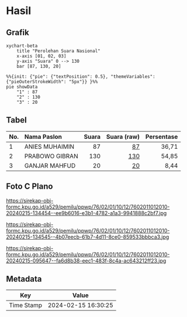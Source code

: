 # Hasil

## Grafik

```mermaid
xychart-beta
    title "Perolehan Suara Nasional"
    x-axis [01, 02, 03]
    y-axis "Suara" 0 --> 130
    bar [87, 130, 20]
```

```mermaid
%%{init: {"pie": {"textPosition": 0.5}, "themeVariables": {"pieOuterStrokeWidth": "5px"}} }%%
pie showData
    "1" : 87
    "2" : 130
    "3" : 20
```

## Tabel

| No. | Nama Paslon    | Suara | Suara (raw) | Persentase |
|:--- |:-------------- | -----:| -----------:| ----------:|
| 1   | ANIES MUHAIMIN | 87    | [87][p-1]   | 36,71      |
| 2   | PRABOWO GIBRAN | 130   | [130][p-2]  | 54,85      |
| 3   | GANJAR MAHFUD  | 20    | [20][p-3]   | 8,44       |


[p-1]: https://github.com/gigit-pemilu/pemilu-2024/blob/main/pilpres/hitung-suara/sub/76-sulawesi-barat/sub/02-mamuju/sub/01-mamuju/sub/1012-karema/sub/010-tps/sub/paslon-1.txt
[p-2]: https://github.com/gigit-pemilu/pemilu-2024/blob/main/pilpres/hitung-suara/sub/76-sulawesi-barat/sub/02-mamuju/sub/01-mamuju/sub/1012-karema/sub/010-tps/sub/paslon-2.txt
[p-3]: https://github.com/gigit-pemilu/pemilu-2024/blob/main/pilpres/hitung-suara/sub/76-sulawesi-barat/sub/02-mamuju/sub/01-mamuju/sub/1012-karema/sub/010-tps/sub/paslon-3.txt

## Foto C Plano

https://sirekap-obj-formc.kpu.go.id/a529/pemilu/ppwp/76/02/01/10/12/7602011012010-20240215-134454--ee9b6016-e3b1-4782-a1a3-9941888c2bf7.jpg

https://sirekap-obj-formc.kpu.go.id/a529/pemilu/ppwp/76/02/01/10/12/7602011012010-20240215-134545--4b07eecb-61b7-4d11-8ce0-859533bbbca3.jpg

https://sirekap-obj-formc.kpu.go.id/a529/pemilu/ppwp/76/02/01/10/12/7602011012010-20240215-095647--fa6d8b38-eec1-483f-8c4a-ac643212ff23.jpg


## Metadata

| Key        | Value               |
| ---------- | ------------------- |
| Time Stamp | 2024-02-15 16:30:25 |



